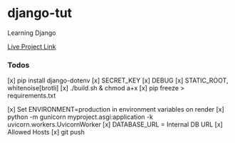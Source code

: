 # django-tut
Learning Django

[Live Project Link](https://django-tut-h4m9.onrender.com)

### Todos

[x] pip install django-dotenv
[x] SECRET_KEY
[x] DEBUG
[x] STATIC_ROOT, whitenoise[brotli]
[x] ./build.sh & chmod a+x
[x] pip freeze > requirements.txt

[x] Set ENVIRONMENT=production in environment variables on render
[x] python -m gunicorn myproject.asgi:application -k uvicorn.workers.UvicornWorker
[x] DATABASE_URL = Internal DB URL
[x] Allowed Hosts
[x] git push

